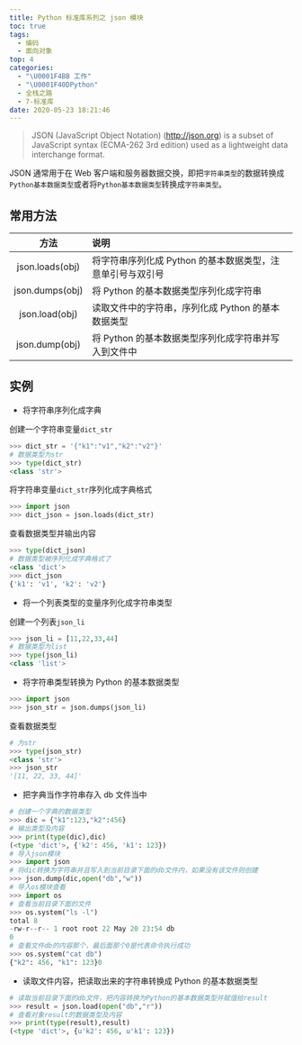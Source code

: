 ```yaml
---
title: Python 标准库系列之 json 模块
toc: true
tags:
  - 编码
  - 面向对象
top: 4
categories:
  - "\U0001F4BB 工作"
  - "\U0001F40DPython"
  - 全栈之路
  - 7-标准库
date: 2020-05-23 18:21:46
---
```

> JSON (JavaScript Object Notation) (http://json.org)
        is a subset of JavaScript syntax (ECMA-262 3rd edition) used as a lightweight data interchange format.

JSON 通常用于在 Web 客户端和服务器数据交换，即把`字符串类型`的数据转换成`Python基本数据类型`或者将`Python基本数据类型`转换成`字符串类型`。

## 常用方法

|方法|说明|
|:--:|:--|
|json.loads(obj)|将字符串序列化成 Python 的基本数据类型，注意单引号与双引号|
|json.dumps(obj)|将 Python 的基本数据类型序列化成字符串|
|json.load(obj)|读取文件中的字符串，序列化成 Python 的基本数据类型|
|json.dump(obj)|将 Python 的基本数据类型序列化成字符串并写入到文件中|

## 实例

- 将字符串序列化成字典

创建一个字符串变量`dict_str`
```python
>>> dict_str = '{"k1":"v1","k2":"v2"}'
# 数据类型为str
>>> type(dict_str)
<class 'str'>
```

将字符串变量`dict_str`序列化成字典格式
```python
>>> import json
>>> dict_json = json.loads(dict_str)
```

查看数据类型并输出内容

```python
>>> type(dict_json)
# 数据类型被序列化成字典格式了
<class 'dict'>
>>> dict_json
{'k1': 'v1', 'k2': 'v2'}
```

- 将一个列表类型的变量序列化成字符串类型

创建一个列表`json_li`

```python
>>> json_li = [11,22,33,44]  
# 数据类型为list
>>> type(json_li)
<class 'list'>
```

- 将字符串类型转换为 Python 的基本数据类型

```python
>>> import json
>>> json_str = json.dumps(json_li)
```

查看数据类型

```python
# 为str
>>> type(json_str)
<class 'str'>
>>> json_str
'[11, 22, 33, 44]'
```

- 把字典当作字符串存入 db 文件当中

```python
# 创建一个字典的数据类型
>>> dic = {"k1":123,"k2":456}
# 输出类型及内容
>>> print(type(dic),dic)
(<type 'dict'>, {'k2': 456, 'k1': 123})
# 导入json模块
>>> import json
# 将dic转换为字符串并且写入到当前目录下面的db文件内，如果没有该文件则创建
>>> json.dump(dic,open("db","w"))
# 导入os模块查看
>>> import os
# 查看当前目录下面的文件
>>> os.system("ls -l")
total 8
-rw-r--r-- 1 root root 22 May 20 23:54 db
0
# 查看文件db的内容那个，最后面那个0是代表命令执行成功
>>> os.system("cat db")
{"k2": 456, "k1": 123}0
```

- 读取文件内容，把读取出来的字符串转换成 Python 的基本数据类型

```python
# 读取当前目录下面的db文件，把内容转换为Python的基本数据类型并赋值给result
>>> result = json.load(open("db","r"))
# 查看对象result的数据类型及内容
>>> print(type(result),result)
(<type 'dict'>, {u'k2': 456, u'k1': 123})
```